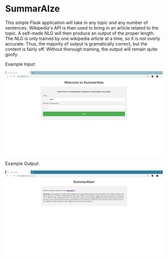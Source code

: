 # SummarAIze

This simple Flask application will take in any topic and any number of sentences.
Wikipedia's API is then used to bring in an article related to the topic.
A self-made NLG will then produce an output of the proper length.
The NLG is only trained by one wikipedia article at a time, so it is not overly accurate.
Thus, the majority of output is gramatically correct, but the content is fairly off.
Without thorough training, the output will remain quite goofy. 

Example Input:

![Input Image](/example/input.PNG)

Example Output:

![Output Image](/example/output.PNG)
